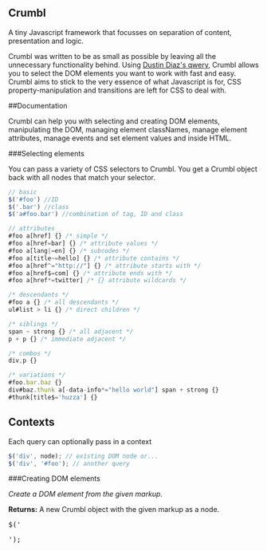 Crumbl 
-----

A tiny Javascript framework that focusses on separation of content, presentation and logic.

Crumbl was written to be as small as possible by leaving all the unnecessary functionality behind. Using [Dustin Diaz's qwery](https://github.com/ded/qwery), Crumbl allows you to select the DOM elements you want to work with fast and easy. Crumbl aims to stick to the very essence of what Javascript is for, CSS property-manipulation and transitions are left for CSS to deal with.

##Documentation

Crumbl can help you with selecting and creating DOM elements, manipulating the DOM, managing element classNames, manage element attributes, manage events and set element values and inside HTML.

###Selecting elements

You can pass a variety of CSS selectors to Crumbl. You get a Crumbl object back with all nodes that match your selector.

``` js
// basic
$('#foo') //ID
$('.bar') //class
$('a#foo.bar') //combination of tag, ID and class

// attributes
#foo a[href] {} /* simple */
#foo a[href=bar] {} /* attribute values */
#foo a[lang|=en] {} /* subcodes */
#foo a[title~=hello] {} /* attribute contains */
#foo a[href^="http://"] {} /* attribute starts with */
#foo a[href$=com] {} /* attribute ends with */
#foo a[href*=twitter] /* {} attribute wildcards */

/* descendants */
#foo a {} /* all descendants */
ul#list > li {} /* direct children */

/* siblings */
span ~ strong {} /* all adjacent */
p + p {} /* immediate adjacent */

/* combos */
div,p {}

/* variations */
#foo.bar.baz {}
div#baz.thunk a[-data-info*="hello world"] span + strong {}
#thunk[title$='huzza'] {}
```

Contexts
-------
Each query can optionally pass in a context

``` js
$('div', node); // existing DOM node or...
$('div', '#foo'); // another query
```


###Creating DOM elements

<p><em>Create a DOM element from the given markup.</em></p>
<p><strong>Returns:</strong> A new Crumbl object with the given markup as a node.</p>

<div class="highlight"><pre>$('<div><p><a href="http://google.com"></a></p></div>');</pre></div>
